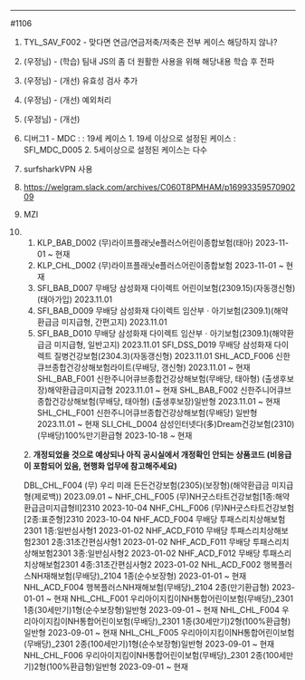 
---

#1106
1. TYL_SAV_F002 - 맞다면 연금/연금저축/저축은 전부 케이스 해당하지 않나?

2. (우정님) - (학습) 팀내 JS의 좀 더 원활한 사용을 위해 해당내용 학습 후 전파
3. (우정님) - (개선) 유효성 검사 추가
4. (우정님) - (개선) 예외처리
5. (우정님) - (개선) 
6. 디버그1 - MDC : : 19세 케이스 
		1. 19세 이상으로 설정된 케이스 : SFI_MDC_D005 
		2. 5세이상으로 설정된 케이스는 다수

7. surfsharkVPN 사용
  
4. https://welgram.slack.com/archives/C060T8PMHAM/p1699335957090209

5. MZI

6. 
	1. KLP_BAB_D002	(무)라이프플래닛e플러스어린이종합보험(태아)	2023-11-01 ~ 현재
	2. KLP_CHL_D002	(무)라이프플래닛e플러스어린이종합보험	2023-11-01 ~ 현재
	3. SFI_BAB_D007	무배당 삼성화재 다이렉트 어린이보험(2309.15)(자동갱신형)(태아가입)	2023.11.01
	4. SFI_BAB_D009	무배당 삼성화재 다이렉트 임산부ㆍ아기보험(2309.1)(해약환급금 미지급형, 간편고지)	2023.11.01
	5. SFI_BAB_D010	무배당 삼성화재 다이렉트 임산부ㆍ아기보험(2309.1)(해약환급금 미지급형, 일반고지)	2023.11.01
	SFI_DSS_D019	무배당 삼성화재 다이렉트 질병건강보험(2304.3)(자동갱신형)	2023.11.01
	SHL_ACD_F006	신한큐브종합건강상해보험라이트(무배당, 갱신형)	2023.11.01 ~ 현재
	SHL_BAB_F001	신한주니어큐브종합건강상해보험(무배당, 태아형) (출생후보장)해약환급금미지급형	2023.11.01 ~ 현재
	SHL_BAB_F002	신한주니어큐브종합건강상해보험(무배당, 태아형) (출생후보장)일반형	2023.11.01 ~ 현재
	SHL_CHL_F001	신한주니어큐브종합건강상해보험(무배당) 일반형	2023.11.01 ~ 현재
	SLI_CHL_D004	삼성인터넷다(多)Dream건강보험(2310)(무배당)100%만기환급형	2023-10-18 ~ 현재
	
	2. **개정되었을 것으로 예상되나 아직 공시실에서 개정확인 안되는 상품코드 (**비응급이 포함되어 있음, 현행화 업무에 참고해주세요**)**  
	
	DBL_CHL_F004	(무) 우리 미래 든든건강보험(2305)(보장형)(해약환급금 미지급형(제로백))	2023.09.01 ~
	NHF_CHL_F005	(무)NH굿스타트건강보험[1종:해약환급금미지급형Ⅱ]2310	2023-10-04
	NHF_CHL_F006	(무)NH굿스타트건강보험[2종:표준형]2310	2023-10-04
	NHF_ACD_F004	무배당 투패스리치상해보험2301 1종:일반심사형1	2023-01-02
	NHF_ACD_F010	무배당 투패스리치상해보험2301 2종:31초간편심사형1	2023-01-02
	NHF_ACD_F011	무배당 투패스리치상해보험2301 3종:일반심사형2	2023-01-02
	NHF_ACD_F012	무배당 투패스리치상해보험2301 4종:31초간편심사형2	2023-01-02
	NHL_ACD_F002	행복플러스NH재해보험(무배당)_2104 1종(순수보장형)	2023-01-01 ~ 현재
	NHL_ACD_F004	행복플러스NH재해보험(무배당)_2104 2종(만기환급형)	2023-01-01 ~ 현재
	NHL_CHL_F001	우리아이지킴이NH통합어린이보험(무배당)_2301 1종(30세만기)1형(순수보장형)일반형	2023-09-01 ~ 현재
	NHL_CHL_F004	우리아이지킴이NH통합어린이보험(무배당)_2301 1종(30세만기)2형(100%환급형)일반형	2023-09-01 ~ 현재
	NHL_CHL_F005	우리아이지킴이NH통합어린이보험(무배당)_2301 2종(100세만기)1형(순수보장형)일반형	2023-09-01 ~ 현재
	NHL_CHL_F006	우리아이지킴이NH통합어린이보험(무배당)_2301 2종(100세만기)2형(100%환급형)일반형	2023-09-01 ~ 현재
